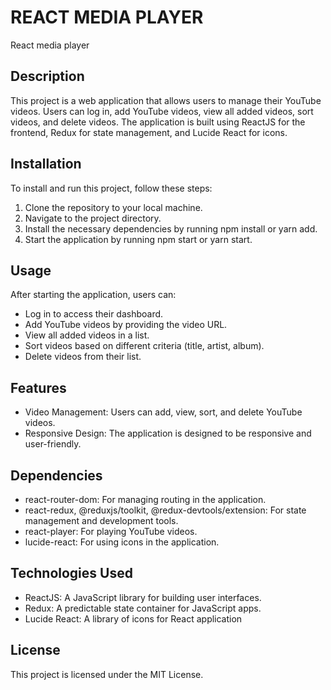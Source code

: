 # REACT MEDIA PLAYER
React media player
## Description
This project is a web application that allows users to manage their YouTube videos. Users can log in, add YouTube videos, view all added videos, sort videos, and delete videos. The application is built using ReactJS for the frontend, Redux for state management, and Lucide React for icons.

## Installation

To install and run this project, follow these steps:

1. Clone the repository to your local machine.
2.  Navigate to the project directory.
3.  Install the necessary dependencies by running npm install or yarn add.
4.  Start the application by running npm start or yarn start.

## Usage

After starting the application, users can:

- Log in to access their dashboard.
- Add YouTube videos by providing the video URL.
- View all added videos in a list.
- Sort videos based on different criteria (title, artist, album).
- Delete videos from their list.

## Features 

- Video Management: Users can add, view, sort, and delete YouTube videos.
- Responsive Design: The application is designed to be responsive and user-friendly.

## Dependencies

- react-router-dom: For managing routing in the application.
- react-redux, @reduxjs/toolkit, @redux-devtools/extension: For state management and development tools.
- react-player: For playing YouTube videos.
- lucide-react: For using icons in the application.

## Technologies Used

- ReactJS: A JavaScript library for building user interfaces.
- Redux: A predictable state container for JavaScript apps.
- Lucide React: A library of icons for React application

## License

This project is licensed under the MIT License.